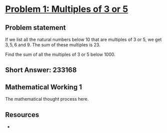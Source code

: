 # [Problem 1: Multiples of 3 or 5](https://projecteuler.net/problem=1)

## Problem statement
If we list all the natural numbers below $10$ that are multiples of $3$ or $5$, we get $3, 5, 6$ and $9$. The sum of these multiples is $23$.

Find the sum of all the multiples of $3$ or $5$ below $1000$.

## Short Answer: 233168

## Mathematical Working 1
The mathematical thought process here.
$$
% An equation to backup the arguments
$$

## Resources 
- 